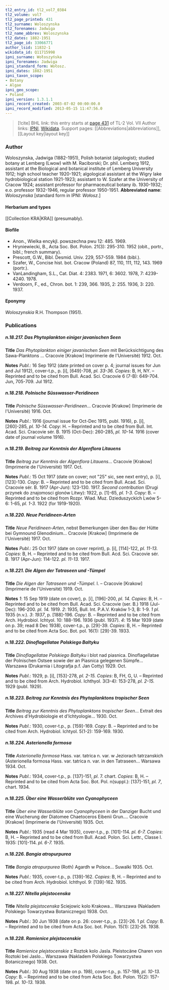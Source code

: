 ```yaml
---
tl2_entry_id: tl2_vol7_0384
tl2_volume: vol7
tl2_page_printed: 431
tl2_surname: Woloszynska
tl2_forenames: Jadwiga
tl2_name_abbrev: Woloszynska
tl2_dates: 1882-1951
tl2_page_id: 33066771
author_lsid: 11832-1
wikidata_id: Q11715998
ipni_surname: Wołoszyńska
ipni_forenames: Jadwiga
ipni_standard_form: Wołosz.
ipni_dates: 1882-1951
ipni_taxon_scope: 
- Botany
- Algae
ipni_geo_scope: 
- Poland
ipni_version: 1.3.1.1
ipni_record_created: 2003-07-02 00:00:00.0
ipni_record_modified: 2013-05-15 11:47:56.0
---
```


> [!cite] BHL link: this entry starts at [page 431](https://www.biodiversitylibrary.org/page/33066771) of TL-2 Vol. VII
> Author links: [IPNI](https://www.ipni.org/a/11832-1), [Wikidata](https://www.wikidata.org/wiki/Q11715998). Support pages: [[Abbreviations|abbreviations]], [[Layout key|layout key]]

### Author

Woloszynska, Jadwiga (1882-1951), Polish botanist (algologist); studied botany at Lemberg (Lwow) with M. Raciborski; Dr. phil. Lemberg 1912, assistant at the Biological and botanical institute of Lemberg University 1912; high school teacher 1920-1921; algological assistant at the Wigry lake hydrobiological station 1921-1923; assistant to W. Szafer at the University of Cracow 1924; assistant professor for pharmaceutical botany ib. 1930-1932; e.o. professor 1932-1946, regular professor 1950-1951. 
**Abbreviated name**: *Woloszynska* \[standard form in IPNI: *Wołosz.*\]

#### Herbarium and types

[[Collection KRA|KRA]] (presumably).

#### Biofile

- Anon., Wielka encykjl. powszechna pwu 12: 485. 1969.
- Hryniewiecki, B., Acta Soc. Bot. Polon. 21(3): 295-310. 1952 (obit., portr., bibl.; french summary).
- Prescott, G.W., Bibl. Desmid. Univ. 229, 557-559. 1984 (bibl.).
- Szafer, W., Concise hist. bot. Cracow (Poland) 87, 110, 111, 112, 143. 1969 (portr.).
- VanLandingham, S.L., Cat. Diat. 4: 2383. 1971, 6: 3602. 1978, 7: 4239-4240. 1978.
- Verdoorn, F., ed., Chron. bot. 1: 239, 366. 1935, 2: 255. 1936, 3: 220. 1937.

#### Eponymy

*Woloszynskia* R.H. Thompson (1951).

### Publications

##### n.18.217. Das Phytoplankton einiger javanischen Seen

**Title**
*Das Phytoplankton einiger javanischen Seen* mit Berücksichtigung des Sawa-Planktons ... Cracovie \[Krakow\] Imprimerie de l'Université) 1912. Oct.

**Notes**
*Publ*.: 16 Sep 1912 (date printed on cover p. 4; journal issues for Jun and Jul 1912), cover-t.p., p. \[i\], \[649\]-708, *pl. 33-36. Copies*: B, H, NY. – Reprinted and to be cited from Bull. Acad. Sci. Cracovie 6 (7-B): 649-704. Jun, 705-709. Jul 1912.

##### n.18.218. Polnische Süsswasser-Peridineen

**Title**
*Polnische Süsswasser-Peridineen*... Cracovie \[Krakow\] (Imprimerie de l'Université) 1916. Oct.

**Notes**
*Publ*.: 1916 (journal issue for Oct-Dec 1915, publ. 1916), p. \[i\], \[260\]-285, *pl. 10-14. Copy*: H. – Reprinted and to be cited from Bull. Int. Acad. Sci. Cracovie sér. B. 1915 (Oct-Dec): 260-285, *pl. 10-14.* 1916 (cover date of journal volume 1916).

##### n.18.219. Beitrag zur Kenntnis der Algenflora Litauens

**Title**
*Beitrag zur Kenntnis der Algenflora Litauens*... Cracovie \[Krakow\] (Imprimerie de l'Université) 1917. Oct.

**Notes**
*Publ*.: 15 Oct 1917 (date on cover; not "25" sic, see next entry), p. \[i\], \[123\]-130. *Copy*: B. – Reprinted and to be cited from Bull. Acad. Sci. Cracovie sér. B. 1917 (Apr-Jun): 123-130. 1917.
*Second contribution* (Drugi przynek do znajomosci glonów Litwy): 1922, p. \[1\]-65, *pl. 1-3.*
*Copy*: B. – Reprinted and to be cited from Rozpr. Wiad. Muz. Dzieduszyckich Lwów 5-6: 1-65, *pl. 1-3.* 1922 (for 1919-1920).

##### n.18.220. Neue Peridineen-Arten

**Title**
*Neue Peridineen-Arten*, nebst Bemerkungen über den Bau der Hütte bei Gymnound Glenodinium... Cracovie \[Krakow\] (Imprimerie de l'Université) 1917. Oct.

**Notes**
*Publ*.: 25 Oct 1917 (date on cover reprint), p. \[i\], \[114\]-122, *pl. 11-13. Copies*: B, H. – Reprinted and to be cited from Bull. Acd. Sci. Cracovie sér. B. 1917 (Apr-Jun): 114-122. *pl. 11-13.* 1917.

##### n.18.221. Die Algen der Tatraseen und -Tümpel

**Title**
*Die Algen der Tatraseen und -Tümpel*. I. – Cracovie \[Krakow\] (Imprimerie de l'Université) 1919. Oct.

**Notes**
*1*: 15 Sep 1919 (date on cover), p. \[i\], \[196\]-200, *pl. 14. Copies*: B, H. – Reprinted and to be cited from Bull. Acad. Sci. Cracovie (ser. B.) 1918 (Jul-Dec): 196-200. *pl. 14.* 1919.
*2*: 1935, Bull. Int. P.A.V. Kraków 1-3, B: 1-9. *1 pl*. 1935 (n.v.).
*3*: *1937*, p. \[188\]-196. *Copy*: B. – Reprinted and to be cited from Arch. Hydrobiol. Ichtyol. 10: 188-196. 1936 (publ. 1937).
*4*: 15 Mar 1939 (date on p. 39; read 8 Dec 1938), cover-t.p., p. \[29\]-39. *Copies*: B, H. – Reprinted and to be cited from Acta Soc. Bot. pol. 16(1): \[29\]-39. 1933.

##### n.18.222. Dinoflagellatae Polskiego Baltyku

**Title**
*Dinoflagellatae Polskiego Baltyku* i blot nad piasnica. Dinoflagellatae der Polnischen Ostsee sowie der an Piasnica gelegenen Sümpfe... Warszawa (Drukarnia i Litografja p.f. Jan Cotty) 1929. Oct.

**Notes**
*Publ*.: 1929, p. \[i\], \[153\]-278, *pl. 2-15. Copies*: B, FH, G, U. – Reprinted and to be cited from Arch. Hydrobiol. Ichthyol. 3(3-4): 153-278, *pl. 2-15.* 1929 (publ. 1929).

##### n.18.223. Beitrag zur Kenntnis des Phytoplanktons tropischer Seen

**Title**
*Beitrag zur Kenntnis des Phytoplanktons tropischer Seen*... Extrait des Archives d'Hydrobiologie et d'Ichtyologie... 1930. Oct.

**Notes**
*Publ*.: 1930, cover-t.p., p. \[159\]-169. *Copy*: B. – Reprinted and to be cited from Arch. Hydrobiol. Ichtyol. 5(1-2): 159-169. 1930.

##### n.18.224. Asterionella formosa

**Title**
*Asterionella formosa* Hass. var. tatrica n. var. w Jeziorach tatrzanskich (Asterionella formosa Hass. var. tatrica n. var. in den Tatraseen... Warsawa 1934. Oct.

**Notes**
*Publ*.: 1934, cover-t.p., p. \[137\]-151, *pl*. 7. chart. *Copies*: B, H. – Reprinted and to be cited from Acta Soc. Bot. Pol. n(suppl.): \[137\]-151, *pl. 7*, chart. 1934.

##### n.18.225. Über eine Wasserblüte von Cyanophyceen

**Title**
*Über eine Wasserblüte von Cyanophyceen* in der Danziger Bucht und eine Wucherung der Diatomee Chaetoceros Eibenii Grun.... Cracovie \[Krakow\] (Imprimerie de l'Université) 1935. Oct.

**Notes**
*Publ*.: 1935 (read 4 Mar 1935), cover-t.p., p. \[101\]-114. *pl. 6-7. Copies*: B, H. – Reprinted and to be cited from Bull. Acad. Polon. Sci. Lettr., Classe I. 1935: \[101\]-114. *pl. 6-7.* 1935.

##### n.18.226. Bangia atropurpurea

**Title**
*Bangia atropurpurea* (Roth) Agardh w Polsce... Suwalki 1935. Oct.

**Notes**
*Publ*.: 1935, cover-t.p., p. \[139\]-162. *Copies*: B, H. – Reprinted and to be cited from Arch. Hydrobiol. Ichthyol. 9: \[139\]-162. 1935.

##### n.18.227. Nitella plejstocenska

**Title**
*Nitella plejstocenska* Sciejowic kolo Krakowa... Warszawa (Nakladem Polskiego Towarzystwa Botanicznego) 1938. Oct.

**Notes**
*Publ*.: 30 Jun 1938 (date on p. 26: cover-t.p., p. \[23\]-26. 1 *pl. Copy*: B. – Reprinted and to be cited from Acta Soc. bot. Polon. 15(1): \[23\]-26. 1938.

##### n.18.228. Ramienice plejstocenskie

**Title**
*Ramienice plejstocenskie* z Roztok kolo Jasla. Pleistocäne Charen von Roztoki bei Jaslo... Warszawa (Nakladem Polskiego Towarzystwa Botanicznego) 1938. Oct.

**Notes**
*Publ*.: 30 Aug 1938 (date on p. 198), cover-t.p., p. 157-198, *pl. 10-13. Copy*: B. – Reprinted and to be cited from Acta Soc. Bot. Polon. 15(2): 157-198. *pl. 10-13.* 1938.

